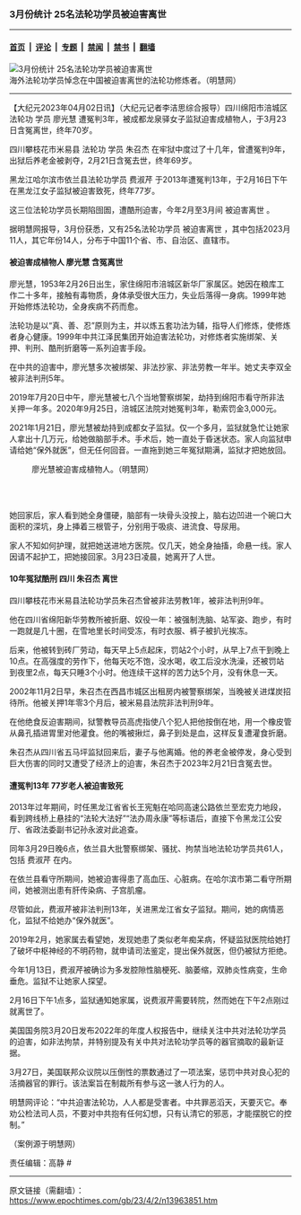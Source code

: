 ### 3月份统计 25名法轮功学员被迫害离世

---

#### [首页](../../../..?n13963851) &nbsp;|&nbsp; [评论](../../../../../epoch-comment?n13963851) &nbsp;|&nbsp; [专题](../../../../../epoch-special?n13963851) &nbsp;|&nbsp; [禁闻](../../../../../epoch-news?n13963851) &nbsp;|&nbsp; [禁书](../../../../../books?n13963851) &nbsp;|&nbsp; [翻墙](https://github.com/gfw-breaker/nogfw/blob/master/README.md?n13963851)


<div><img alt="3月份统计 25名法轮功学员被迫害离世" class="attachment-djy_600_400 size-djy_600_400 wp-post-image" src="https://i.epochtimes.com/assets/uploads/2021/10/id13304506-15815603f0b792e302989b4aacc79115.jpg"/>
<div class="caption">
 海外法轮功学员悼念在中国被迫害离世的法轮功修炼者。（明慧网）
</div></div><hr/><div class="post_content" id="artbody" itemprop="articleBody">
 <!-- article content begin -->
 <p>
  【大纪元2023年04月02日讯】（大纪元记者李洁思综合报导）四川绵阳市涪城区
  <ok href="https://www.epochtimes.com/gb/tag/%E6%B3%95%E8%BD%AE%E5%8A%9F.html">
   法轮功
  </ok>
  学员
  <ok href="https://www.epochtimes.com/gb/tag/%E5%BB%96%E5%85%89%E6%85%A7.html">
   廖光慧
  </ok>
  遭冤判3年，被成都龙泉驿女子监狱迫害成植物人，于3月23日含冤离世，终年70岁。
 </p>
 <p>
  四川攀枝花市米易县
  <ok href="https://www.epochtimes.com/gb/tag/%E6%B3%95%E8%BD%AE%E5%8A%9F.html">
   法轮功
  </ok>
  学员
  <ok href="https://www.epochtimes.com/gb/tag/%E6%9C%B1%E5%8F%AC%E6%9D%B0.html">
   朱召杰
  </ok>
  在牢狱中度过了十几年，曾遭冤判9年，出狱后养老金被剥夺，2月21日含冤去世，终年69岁。
 </p>
 <p>
  黑龙江哈尔滨市依兰县法轮功学员
  <ok href="https://www.epochtimes.com/gb/tag/%E8%B4%B9%E6%B7%91%E8%8A%B9.html">
   费淑芹
  </ok>
  于2013年遭冤判13年，于2月16日下午在黑龙江女子监狱被迫害致死，终年77岁。
 </p>
 <p>
  这三位法轮功学员长期陷囹圄，遭酷刑迫害，今年2月至3月间
  <ok href="https://www.epochtimes.com/gb/tag/%E8%A2%AB%E8%BF%AB%E5%AE%B3%E7%A6%BB%E4%B8%96.html">
   被迫害离世
  </ok>
  。
 </p>
 <p>
  据明慧网报导，3月份获悉，又有25名法轮功学员
  <ok href="https://www.epochtimes.com/gb/tag/%E8%A2%AB%E8%BF%AB%E5%AE%B3%E7%A6%BB%E4%B8%96.html">
   被迫害离世
  </ok>
  ，其中包括2023月11人，其它年份14人，分布于中国11个省、市、自治区、直辖市。
 </p>
 <h4>
  被迫害成植物人
  <b>
   <ok href="https://www.epochtimes.com/gb/tag/%E5%BB%96%E5%85%89%E6%85%A7.html">
    廖光慧
   </ok>
   含冤离世
  </b>
 </h4>
 <p>
  廖光慧，1953年2月26日出生，家住绵阳市涪城区新华厂家属区。她因在粮库工作二十多年，接触有毒物质，身体承受很大压力，失业后落得一身病。1999年她开始修炼法轮功，全身疾病不药而愈。
 </p>
 <p>
  法轮功是以“真、善、忍”原则为主，并以炼五套功法为辅，指导人们修炼，使修炼者身心健康。1999年中共江泽民集团开始迫害法轮功，对修炼者实施绑架、关押、判刑、酷刑折磨等一系列迫害手段。
 </p>
 <p>
  在中共的迫害中，廖光慧多次被绑架、非法抄家、非法劳教一年半。她丈夫李双全被非法判刑5年。
 </p>
 <p>
  2019年7月20日中午，廖光慧被七八个当地警察绑架，劫持到绵阳市看守所非法关押一年多。2020年9月25日，涪城区法院对她冤判3年，勒索罚金3,000元。
 </p>
 <p>
  2021年1月21日，廖光慧被劫持到成都女子监狱。仅一个多月，监狱就急忙让她家人拿出十几万元，给她做脑部手术。手术后，她一直处于昏迷状态。家人向监狱申请给她“保外就医”，但无任何回音。一直拖到她三年冤狱期满，监狱才把她放回。
 </p>
 <figure aria-describedby="caption-attachment-13963906" class="wp-caption aligncenter" id="attachment_13963906" style="width: 372px">
  <ok href="https://i.epochtimes.com/assets/uploads/2023/04/id13963906-Collage_Fotor.jpg" target="_blank">
   <img alt="" class="wp-image-13963906" src="https://i.epochtimes.com/assets/uploads/2023/04/id13963906-Collage_Fotor-600x450.jpg"/>
  </ok>
  <br/><figcaption class="wp-caption-text" id="caption-attachment-13963906">
   廖光慧被迫害成植物人。（明慧网）
  </figcaption><br/>
 </figure><br/>
 <p>
  她回家后，家人看到她全身僵硬，脑部有一块骨头没按上，脑右边凹进一个碗口大面积的深坑，身上挿着三根管子，分别用于吸痰、进流食、导尿用。
 </p>
 <p>
  家人不知如何护理，就把她送进地方医院。仅几天，她全身抽搐，命悬一线。家人因请不起护工，把她接回家。3月23日凌晨，她离开了人世。
 </p>
 <h4 class="title">
  10年冤狱酷刑 四川
  <ok href="https://www.epochtimes.com/gb/tag/%E6%9C%B1%E5%8F%AC%E6%9D%B0.html">
   朱召杰
  </ok>
  离世
 </h4>
 <p>
  四川攀枝花市米易县法轮功学员朱召杰曾被非法劳教1年，被非法判刑9年。
 </p>
 <p>
  他在四川省绵阳新华劳教所被折磨、奴役一年：被强制洗脑、站军姿、跑步，有时一跑就是几十圈，在雪地里长时间受冻，有时衣服、裤子被扒光挨冻。
 </p>
 <p>
  后来，他被转到砖厂劳动，每天早上5点起床，罚站2个小时，从早上7点干到晚上10点。在高强度的劳作下，他每天吃不饱，没水喝，收工后没水洗澡，还被罚站到夜里2点，每天只睡3个小时。他连续干这样的苦力达5个月，没有休息一天。
 </p>
 <p>
  2002年11月2日早，朱召杰在西昌市城区出租房内被警察绑架，当晚被关进煤炭招待所。他被关押1年零3个月后，被米易县法院非法判刑9年。
 </p>
 <p>
  在他绝食反迫害期间，狱警教导员高虎指使八个犯人把他按倒在地，用一个橡皮管从鼻孔插进胃里对他灌食。他的嘴被揪烂，鼻子到处是血，这样反复遭灌食折磨。
 </p>
 <p>
  朱召杰从四川省五马坪监狱回来后，妻子与他离婚。他的养老金被停发，身心受到巨大伤害的同时又遭受了经济上的迫害，朱召杰于2023年2月21日含冤去世。
 </p>
 <h4 class="title">
  遭冤判13年 77岁老人被迫害致死
 </h4>
 <p>
  2013年过年期间，时任黑龙江省省长王宪魁在哈同高速公路依兰至宏克力地段，看到跨线桥上悬挂的“法轮大法好”“法办周永康”等标语后，直接下令黑龙江公安厅、省政法委副书记孙永波对此追查。
 </p>
 <p>
  同年3月29日晚6点，依兰县大批警察绑架、骚扰、拘禁当地法轮功学员共61人，包括
  <ok href="https://www.epochtimes.com/gb/tag/%E8%B4%B9%E6%B7%91%E8%8A%B9.html">
   费淑芹
  </ok>
  在内。
 </p>
 <p>
  在依兰县看守所期间，她被迫害得患了高血压、心脏病。在哈尔滨市第二看守所期间，她被测出患有肝传染病、子宫肌瘤。
 </p>
 <p>
  尽管如此，费淑芹被非法判刑13年，关进黑龙江省女子监狱。期间，她的病情恶化，监狱不给她办“保外就医”。
 </p>
 <p>
  2019年2月，她家属去看望她，发现她患了类似老年痴呆病，怀疑监狱医院给她打了破坏中枢神经的不明药物，就申请司法鉴定，提出保外就医，但仍被狱方拒绝。
 </p>
 <p>
  今年1月13日，费淑芹被确诊为多发腔隙性脑梗死、脑萎缩，双肺炎性病变，生命垂危。监狱不让她家人探望。
 </p>
 <p>
  2月16日下午1点多，监狱通知她家属，说费淑芹需要转院，然而她在下午2点刚过就离世了。
 </p>
 <p>
  美国国务院3月20日发布2022年的年度人权报告中，继续关注中共对法轮功学员的迫害，如非法拘禁，并特别提及有关中共对法轮功学员等的器官摘取的最新证据。
 </p>
 <p>
  3月27日，美国联邦众议院以压倒性的票数通过了一项法案，惩罚中共对良心犯的活摘器官的罪行。该法案旨在制裁所有参与这一骇人行为的人。
 </p>
 <p>
  明慧网评论：“中共迫害法轮功，人人都是受害者。中共罪恶滔天，天要灭它。奉劝公检法司人员，不要对中共抱有任何幻想，只有认清它的邪恶，才能摆脱它的控制。”
 </p>
 <p>
  （案例源于明慧网）
 </p>
 <p>
  责任编辑：高静 #
 </p>
 <!-- article content end -->
 <div id="below_article_ad">
 </div>
</div>


---

原文链接（需翻墙）：https://www.epochtimes.com/gb/23/4/2/n13963851.htm